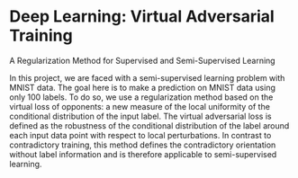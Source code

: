 # Deep Learning: Virtual Adversarial Training

A Regularization Method for Supervised and Semi-Supervised Learning

In this project, we are faced with a semi-supervised learning problem with MNIST data. The goal here is to make a prediction on MNIST data using only 100 labels. To do so, we use a regularization method based on the virtual loss of opponents: a new measure of the local uniformity of the conditional distribution of the input label. The virtual adversarial loss is defined as the robustness of the conditional distribution of the label around each input data point with respect to local perturbations. In contrast to contradictory training, this method defines the contradictory orientation without label information and is therefore applicable to semi-supervised learning. 

